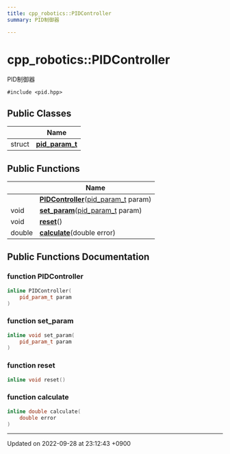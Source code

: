 ```yaml
---
title: cpp_robotics::PIDController
summary: PID制御器 

---
```


# cpp_robotics::PIDController



PID制御器 


`#include <pid.hpp>`

## Public Classes

|                | Name           |
| -------------- | -------------- |
| struct | **[pid_param_t](/cpp_robotics/doxybook/Classes/structcpp__robotics_1_1PIDController_1_1pid__param__t/)**  |

## Public Functions

|                | Name           |
| -------------- | -------------- |
| | **[PIDController](/cpp_robotics/doxybook/Classes/classcpp__robotics_1_1PIDController/#function-pidcontroller)**([pid_param_t](/cpp_robotics/doxybook/Classes/structcpp__robotics_1_1PIDController_1_1pid__param__t/) param) |
| void | **[set_param](/cpp_robotics/doxybook/Classes/classcpp__robotics_1_1PIDController/#function-set-param)**([pid_param_t](/cpp_robotics/doxybook/Classes/structcpp__robotics_1_1PIDController_1_1pid__param__t/) param) |
| void | **[reset](/cpp_robotics/doxybook/Classes/classcpp__robotics_1_1PIDController/#function-reset)**() |
| double | **[calculate](/cpp_robotics/doxybook/Classes/classcpp__robotics_1_1PIDController/#function-calculate)**(double error) |

## Public Functions Documentation

### function PIDController

```cpp
inline PIDController(
    pid_param_t param
)
```


### function set_param

```cpp
inline void set_param(
    pid_param_t param
)
```


### function reset

```cpp
inline void reset()
```


### function calculate

```cpp
inline double calculate(
    double error
)
```


-------------------------------

Updated on 2022-09-28 at 23:12:43 +0900